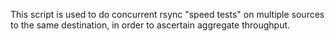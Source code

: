 This script is used to do concurrent rsync "speed tests" on multiple sources
to the same destination, in order to ascertain aggregate throughput.

